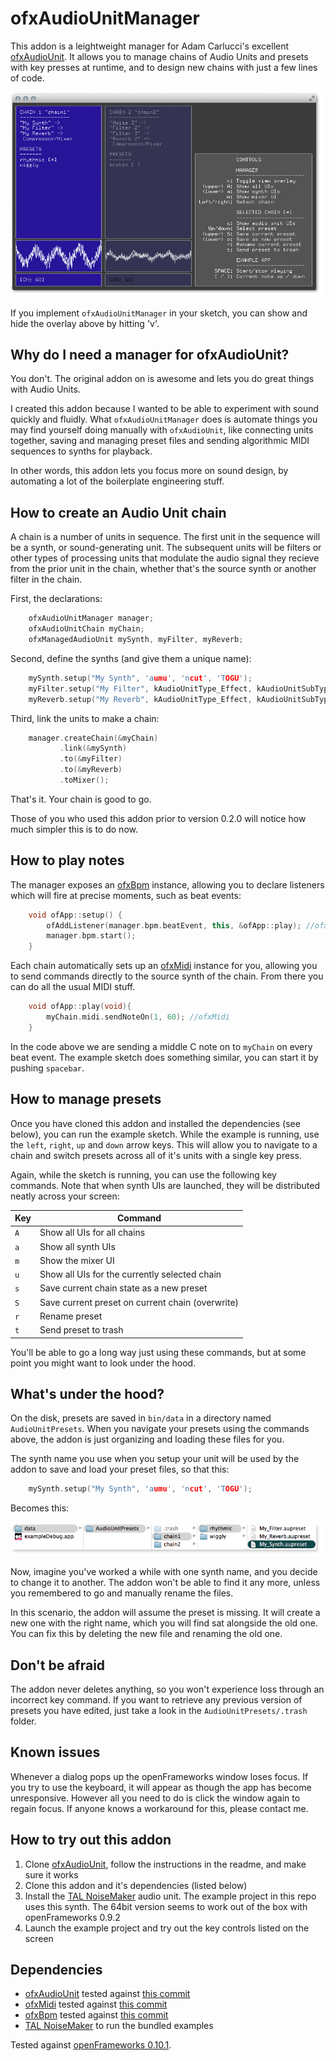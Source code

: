 ofxAudioUnitManager
===================
This addon is a leightweight manager for Adam Carlucci's excellent [ofxAudioUnit](https://github.com/admsyn/ofxAudioUnit). It allows you to manage chains of Audio Units and presets with key presses at runtime, and to design new chains with just a few lines of code.

![A screenshot of ofxAudioUnitManager](images/ofxAudioUnitManager.png)

If you implement `ofxAudioUnitManager` in your sketch, you can show and hide the overlay above by hitting 'v'.

Why do I need a manager for ofxAudioUnit?
-----------------------------------------
You don't. The original addon on is awesome and lets you do great things with Audio Units.

I created this addon because I wanted to be able to experiment with sound quickly and fluidly. What `ofxAudioUnitManager` does is automate things you may find yourself doing manually with `ofxAudioUnit`, like connecting units together, saving and managing preset files and sending algorithmic MIDI sequences to synths for playback.

In other words, this addon lets you focus more on sound design, by automating a lot of the boilerplate engineering stuff.

How to create an Audio Unit chain
---------------------------------
A chain is a number of units in sequence. The first unit in the sequence will be a synth, or sound-generating unit. The subsequent units will be filters or other types of processing units that modulate the audio signal they recieve from the prior unit in the chain, whether that's the source synth or another filter in the chain.

First, the declarations:
```cpp
    ofxAudioUnitManager manager;
    ofxAudioUnitChain myChain;
    ofxManagedAudioUnit mySynth, myFilter, myReverb;
```

Second, define the synths (and give them a unique name):
```cpp
    mySynth.setup("My Synth", 'aumu', 'ncut', 'TOGU');
    myFilter.setup("My Filter", kAudioUnitType_Effect, kAudioUnitSubType_LowPassFilter);
    myReverb.setup("My Reverb", kAudioUnitType_Effect, kAudioUnitSubType_MatrixReverb);
```

Third, link the units to make a chain:
```cpp
    manager.createChain(&myChain)
           .link(&mySynth)
           .to(&myFilter)
           .to(&myReverb)
           .toMixer();
```

That's it. Your chain is good to go.

Those of you who used this addon prior to version 0.2.0 will notice how much simpler this is to do now.

How to play notes
-----------------
The manager exposes an [ofxBpm](https://github.com/mirrorboy714/ofxBpm) instance, allowing you to declare listeners which will fire at precise moments, such as beat events:

```cpp
    void ofApp::setup() {
        ofAddListener(manager.bpm.beatEvent, this, &ofApp::play); //ofxBpm
        manager.bpm.start();
    }
```

Each chain automatically sets up an [ofxMidi](https://github.com/danomatika/ofxMidi) instance for you, allowing you to send commands directly to the source synth of the chain. From there you can do all the usual MIDI stuff.

```cpp
    void ofApp::play(void){
        myChain.midi.sendNoteOn(1, 60); //ofxMidi
    }
```

In the code above we are sending a middle C note on to `myChain` on every beat event. The example sketch does something similar, you can start it by pushing `spacebar`.

How to manage presets
---------------------
Once you have cloned this addon and installed the dependencies (see below), you can run the example sketch. While the example is running, use the `left`, `right`, `up` and `down` arrow keys. This will allow you to navigate to a chain and switch presets across all of it's units with a single key press.

Again, while the sketch is running, you can use the following key commands. Note that when synth UIs are launched, they will be distributed neatly across your screen:

Key | Command
--- | -------
`A` | Show all UIs for all chains
`a` | Show all synth UIs
`m` | Show the mixer UI
`u` | Show all UIs for the currently selected chain
`s` | Save current chain state as a new preset
`S` | Save current preset on current chain (overwrite)
`r` | Rename preset
`t` | Send preset to trash

You'll be able to go a long way just using these commands, but at some point you might want to look under the hood.

What's under the hood?
----------------------
On the disk, presets are saved in `bin/data` in a directory named `AudioUnitPresets`. When you navigate your presets using the commands above, the addon is just organizing and loading these files for you.

The synth name you use when you setup your unit will be used by the addon to save and load your preset files, so that this:

```cpp
    mySynth.setup("My Synth", 'aumu', 'ncut', 'TOGU');
```

Becomes this:

![How the filesystem is organised](images/finder.png)

Now, imagine you've worked a while with one synth name, and you decide to change it to another. The addon won't be able to find it any more, unless you remembered to go and manually rename the files.

In this scenario, the addon will assume the preset is missing. It will create a new one with the right name, which you will find sat alongside the old one. You can fix this by deleting the new file and renaming the old one.

Don't be afraid
---------------

The addon never deletes anything, so you won't experience loss through an incorrect key command. If you want to retrieve any previous version of presets you have edited, just take a look in the `AudioUnitPresets/.trash` folder.

Known issues
------------
Whenever a dialog pops up the openFrameworks window loses focus. If you try to use the keyboard, it will appear as though the app has become unresponsive. However all you need to do is click the window again to regain focus. If anyone knows a workaround for this, please contact me.

How to try out this addon
-------------------------
1. Clone [ofxAudioUnit](https://github.com/admsyn/ofxAudioUnit), follow the instructions in the readme, and make sure it works
2. Clone this addon and it's dependencies (listed below)
3. Install the [TAL NoiseMaker](http://kunz.corrupt.ch/products/tal-noisemaker) audio unit. The example project in this repo uses this synth. The 64bit version seems to work out of the box with openFrameworks 0.9.2
3. Launch the example project and try out the key controls listed on the screen

Dependencies
------------
- [ofxAudioUnit](https://github.com/admsyn/ofxAudioUnit) tested against [this commit](https://github.com/admsyn/ofxAudioUnit/commit/f6a2d16e4a84c52bdf5e5a65e8ad1bb78b9acc00)
- [ofxMidi](https://github.com/danomatika/ofxMidi) tested against [this commit](https://github.com/danomatika/ofxMidi/commit/f9d85fd888ba23cf49207b362e2bcc8cfad352ed)
- [ofxBpm](https://github.com/karolsenami/ofxBpm) tested against [this commit](https://github.com/karolsenami/ofxBpm/commit/f31bfb43055cdb2f0f5fcec30a28779b1e668544)
- [TAL NoiseMaker](http://kunz.corrupt.ch/products/tal-noisemaker) to run the bundled examples

Tested against [openFrameworks 0.10.1](http://openframeworks.cc/download/).
